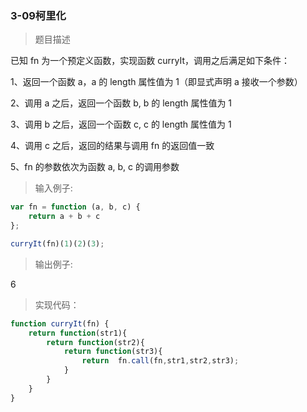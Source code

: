 ### 3-09柯里化

> 题目描述

已知 fn 为一个预定义函数，实现函数 curryIt，调用之后满足如下条件：   

1、返回一个函数 a，a 的 length 属性值为 1（即显式声明 a 接收一个参数）  

2、调用 a 之后，返回一个函数 b, b 的 length 属性值为 1  

3、调用 b 之后，返回一个函数 c, c 的 length 属性值为 1   

4、调用 c 之后，返回的结果与调用 fn 的返回值一致  

5、fn 的参数依次为函数 a, b, c 的调用参数

>输入例子:

``` js
var fn = function (a, b, c) {
    return a + b + c
}; 

curryIt(fn)(1)(2)(3);
```

>输出例子:

6

> 实现代码：

``` js 
function curryIt(fn) {
    return function(str1){
        return function(str2){
			return function(str3){
				return  fn.call(fn,str1,str2,str3);
			}
        }
    }
}
```





